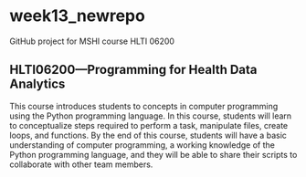 # week13_newrepo
GitHub project for MSHI course HLTI 06200

## HLTI06200—Programming for Health Data Analytics
This course introduces students to concepts in computer programming using the Python programming language. In this course, students will learn to conceptualize steps required to perform a task, manipulate files, create loops, and functions. By the end of this course, students will have a basic understanding of computer programming, a working knowledge of the Python programming language, and they will be able to share their scripts to collaborate with other team members.
